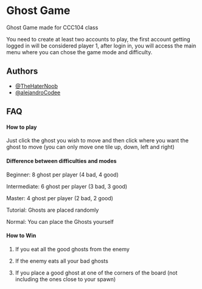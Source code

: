 # Ghost Game

Ghost Game made for CCC104 class

You need to create at least two accounts to play, the first account getting logged in
will be considered player 1, after login in, you will access the main menu where you can chose the game mode and difficulty.


## Authors

- [@TheHaterNoob](https://www.github.com/TheHaterNoob)
- [@alejandroCodee](https://www.github.com/alejandroCodee)


## FAQ

#### How to play

Just click the ghost you wish to move and then click where you want the ghost to move (you can only move one tile up, down, left and right)

#### Difference between difficulties and modes

Beginner: 8 ghost per player (4 bad, 4 good)

Intermediate: 6 ghost per player (3 bad, 3 good)

Master: 4 ghost per player (2 bad, 2 good)

Tutorial: Ghosts are placed randomly

Normal: You can place the Ghosts yourself

#### How to Win

1) If you eat all the good ghosts from the enemy

2) If the enemy eats all your bad ghosts

3) If you place a good ghost at one of the corners of the board (not including the ones close to your spawn)
